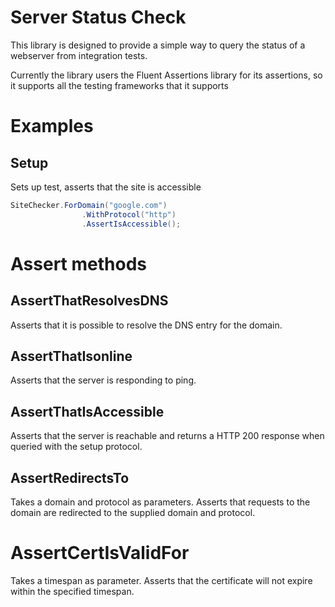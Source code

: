 # Server Status Check

This library is designed to provide a simple  way to query the status of a webserver from integration tests.

Currently the library users the Fluent Assertions library for its assertions, so it supports all the testing frameworks that it supports

# Examples

## Setup 

Sets up test, asserts that the site is accessible
```csharp
SiteChecker.ForDomain("google.com")
                .WithProtocol("http")
                .AssertIsAccessible();
```

# Assert methods

## AssertThatResolvesDNS
Asserts that it is possible to resolve the DNS entry for the domain.

## AssertThatIsonline
Asserts that the server is responding to ping. 

## AssertThatIsAccessible
Asserts that the server is reachable and returns a HTTP 200 response when queried with the setup protocol.

## AssertRedirectsTo
Takes a domain and protocol as parameters. Asserts that requests to the domain are redirected to the supplied domain and protocol.

# AssertCertIsValidFor
Takes a timespan as parameter. Asserts that the certificate will not expire within the specified timespan.

